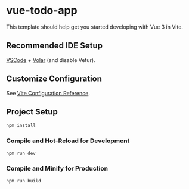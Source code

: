 # vue-todo-app

This template should help get you started developing with Vue 3 in Vite.

## Recommended IDE Setup

[VSCode](https://code.visualstudio.com/) + [Volar](https://marketplace.visualstudio.com/items?itemName=Vue.volar) (and disable Vetur).

## Customize Configuration

See [Vite Configuration Reference](https://vite.dev/config/).

## Project  Setup

```sh
npm install
```

### Compile and Hot-Reload for Development

```sh
npm run dev
```

### Compile and Minify for Production

```sh
npm run build
```
